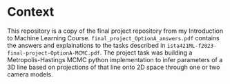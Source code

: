 # Context

This repository is a copy of the final project repository from my Introduction to Machine Learning Course. `final_project_OptionA_answers.pdf` contains the answers and explainations to the tasks described in `ista421ML-f2023-final-project-OptionA-MCMC.pdf`. The project task was building a Metropolis-Hastings MCMC python implementation to infer parameters of a 3D line based on projections of that line onto 2D space through one or two camera models.
